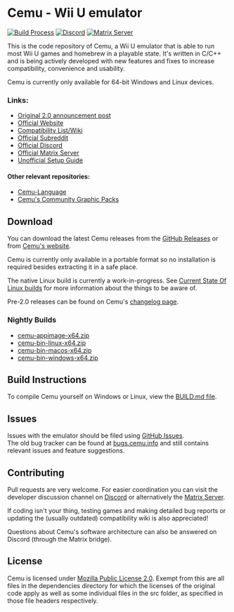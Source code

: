 # **Cemu - Wii U emulator**

[![Build Process](https://github.com/cemu-project/Cemu/actions/workflows/build.yml/badge.svg)](https://github.com/cemu-project/Cemu/actions/workflows/build.yml)
[![Discord](https://img.shields.io/discord/286429969104764928?label=Cemu&logo=discord&logoColor=FFFFFF)](https://discord.gg/5psYsup)
[![Matrix Server](https://img.shields.io/matrix/cemu:cemu.info?server_fqdn=matrix.cemu.info&label=cemu:cemu.info&logo=matrix&logoColor=FFFFFF)](https://matrix.to/#/#cemu:cemu.info)

This is the code repository of Cemu, a Wii U emulator that is able to run most Wii U games and homebrew in a playable state.
It's written in C/C++ and is being actively developed with new features and fixes to increase compatibility, convenience and usability.

Cemu is currently only available for 64-bit Windows and Linux devices.

### Links:
 - [Original 2.0 announcement post](https://www.reddit.com/r/cemu/comments/wwa22c/cemu_20_announcement_linux_builds_opensource_and/)
 - [Official Website](https://cemu.info)
 - [Compatibility List/Wiki](https://wiki.cemu.info/wiki/Main_Page)
 - [Official Subreddit](https://reddit.com/r/Cemu)
 - [Official Discord](https://discord.gg/5psYsup)
 - [Official Matrix Server](https://matrix.to/#/#cemu:cemu.info)
 - [Unofficial Setup Guide](https://cemu.cfw.guide)

#### Other relevant repositories:
 - [Cemu-Language](https://github.com/cemu-project/Cemu-Language)
 - [Cemu's Community Graphic Packs](https://github.com/ActualMandM/cemu_graphic_packs)

## Download

You can download the latest Cemu releases from the [GitHub Releases](https://github.com/cemu-project/Cemu/releases/) or from [Cemu's website](https://cemu.info).

Cemu is currently only available in a portable format so no installation is required besides extracting it in a safe place.

The native Linux build is currently a work-in-progress. See [Current State Of Linux builds](https://github.com/cemu-project/Cemu/issues/107) for more information about the things to be aware of. 

Pre-2.0 releases can be found on Cemu's [changelog page](https://cemu.info/changelog.html).

### Nightly Builds

* [cemu-appimage-x64.zip](https://nightly.link/cemu-project/Cemu/workflows/build_check/main/cemu-appimage-x64.zip)
* [cemu-bin-linux-x64.zip](https://nightly.link/cemu-project/Cemu/workflows/build_check/main/cemu-bin-linux-x64.zip)
* [cemu-bin-macos-x64.zip](https://nightly.link/cemu-project/Cemu/workflows/build_check/main/cemu-bin-macos-x64.zip)
* [cemu-bin-windows-x64.zip](https://nightly.link/cemu-project/Cemu/workflows/build_check/main/cemu-bin-windows-x64.zip)

## Build Instructions

To compile Cemu yourself on Windows or Linux, view the [BUILD.md file](/BUILD.md).

## Issues

Issues with the emulator should be filed using [GitHub Issues](https://github.com/cemu-project/Cemu/issues).  
The old bug tracker can be found at [bugs.cemu.info](https://bugs.cemu.info) and still contains relevant issues and feature suggestions.

## Contributing

Pull requests are very welcome. For easier coordination you can visit the developer discussion channel on [Discord](https://discord.gg/5psYsup) or alternatively the [Matrix Server](https://matrix.to/#/#cemu:cemu.info).

If coding isn't your thing, testing games and making detailed bug reports or updating the (usually outdated) compatibility wiki is also appreciated!

Questions about Cemu's software architecture can also be answered on Discord (through the Matrix bridge).

## License
Cemu is licensed under [Mozilla Public License 2.0](/LICENSE.txt). Exempt from this are all files in the dependencies directory for which the licenses of the original code apply as well as some individual files in the src folder, as specified in those file headers respectively.
